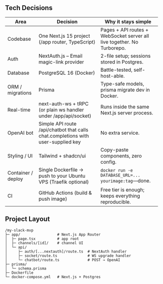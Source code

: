 ## Tech Decisions
| Area               | Decision                                                                 | Why it stays simple                                                   |
|--------------------|--------------------------------------------------------------------------|------------------------------------------------------------------------|
| Codebase           | One Next.js 15 project (/app router, TypeScript)                         | Pages + API routes + WebSocket server all live together. No Turborepo. |
| Auth               | NextAuth.js – Email magic-link provider                                  | 2-file setup; sessions stored in Postgres.                             |
| Database           | PostgreSQL 16 (Docker)                                                   | Battle-tested, self-host-able.                                         |
| ORM / migrations   | Prisma                                                                   | Type-safe models, prisma migrate dev in Docker.                        |
| Real-time          | next-auth-ws + tRPC (or plain ws handler under /app/api/socket)         | Runs inside the same Next.js server process.                           |
| OpenAI bot         | Simple API route /api/chatbot that calls chat.completions with user-supplied key | No extra service.                                             |
| Styling / UI       | Tailwind + shadcn/ui                                                     | Copy-paste components, zero config.                                    |
| Container / deploy | Single Dockerfile → push to your Ubuntu VPS (Traefik optional)           | `docker run -e DATABASE_URL=... yourimage:tag`—done.                   |
| CI                 | GitHub Actions (build & push image)                                      | Free tier is enough; keeps everything reproducible.                    |



## Project Layout
```
/my-slack-mvp
├─ app/                 # Next.js App Router
│  ├─ page.tsx          # app root
│  ├─ channels/[id]/    # channel UI
│  └─ api/
│     ├─ auth/[...nextauth]/route.ts  # NextAuth handler
│     ├─ socket/route.ts              # WS upgrade handler
│     └─ chatbot/route.ts             # POST → OpenAI
├─ prisma/
│  └─ schema.prisma
├─ Dockerfile
└─ docker-compose.yml   # Next.js + Postgres
```